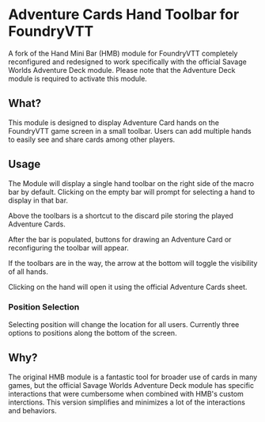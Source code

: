 # Adventure Cards Hand Toolbar for FoundryVTT

A fork of the Hand Mini Bar (HMB) module for FoundryVTT completely reconfigured and redesigned to work specifically with the official Savage Worlds Adventure Deck module.
Please note that the Adventure Deck module is required to activate this module.

## What?

This module is designed to display Adventure Card hands on the FoundryVTT game screen in a small toolbar. Users can add multiple hands to easily see and share cards among other players.

## Usage

The Module will display a single hand toolbar on the right side of the macro bar by default. Clicking on the empty bar will prompt for selecting a hand to display in that bar.

Above the toolbars is a shortcut to the discard pile storing the played Adventure Cards.

After the bar is populated, buttons for drawing an Adventure Card or reconfiguring the toolbar will appear.

If the toolbars are in the way, the arrow at the bottom will toggle the visibility of all hands.

Clicking on the hand will open it using the official Adventure Cards sheet.

### Position Selection

Selecting position will change the location for all users. Currently three options to positions along the bottom of the screen.

## Why?

The original HMB module is a fantastic tool for broader use of cards in many games, but the official Savage Worlds Adventure Deck module has specific interactions that were cumbersome when combined with HMB's custom interctions. This version simplifies and minimizes a lot of the interactions and behaviors.